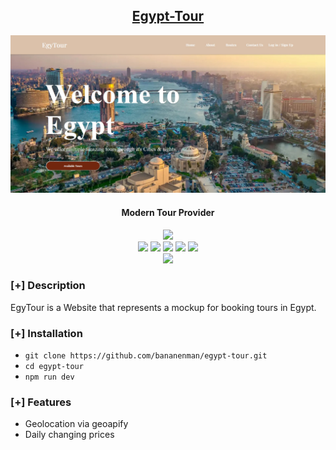 <h2 align="center"><u>Egypt-Tour</u></h2>

![Modern Tour Provider](public/sitepic.jpg)
<h4 align="center"> Modern Tour Provider </h4>

<p align="center">
    <img src="https://img.shields.io/github/contributors/bananenman/egypt-tour?style=for-the-badge&color=cyan">
<br>
    <img src="https://img.shields.io/badge/Author-BananenMan-magenta?style=flat-square">
    <img src="https://img.shields.io/badge/Open%20Source-Yes-orange?style=flat-square">
    <img src="https://img.shields.io/badge/Maintained-No-cyan?style=flat-square">
    <img src="https://img.shields.io/badge/Made%20In-Germany-green?style=flat-square">
    <img src="https://img.shields.io/badge/Written%20In-CSS, JS, TS, HTML-blue?style=flat-square">
<br>
    <img src="https://github-readme-stats.vercel.app/api/pin/?username=bananenman&repo=egypt-tour&theme=synthwave">
</p>

### [+] Description
EgyTour is a Website that represents a mockup for booking tours in Egypt.

### [+] Installation
 - `git clone https://github.com/bananenman/egypt-tour.git`
 - `cd egypt-tour`
 - `npm run dev`

### [+] Features
 - Geolocation via geoapify
 - Daily changing prices

